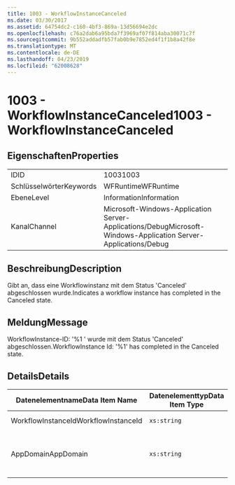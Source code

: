 ```yaml
---
title: 1003 - WorkflowInstanceCanceled
ms.date: 03/30/2017
ms.assetid: 64754dc2-c160-4bf3-869a-13d56694e2dc
ms.openlocfilehash: c76a2dab6a95bda7f3969af07f814aba30071c7f
ms.sourcegitcommit: 9b552addadfb57fab0b9e7852ed4f1f1b8a42f8e
ms.translationtype: MT
ms.contentlocale: de-DE
ms.lasthandoff: 04/23/2019
ms.locfileid: "62008628"
---
```

# <a name="1003---workflowinstancecanceled"></a><span data-ttu-id="f5105-102">1003 - WorkflowInstanceCanceled</span><span class="sxs-lookup"><span data-stu-id="f5105-102">1003 - WorkflowInstanceCanceled</span></span>
## <a name="properties"></a><span data-ttu-id="f5105-103">Eigenschaften</span><span class="sxs-lookup"><span data-stu-id="f5105-103">Properties</span></span>  
  
|||  
|-|-|  
|<span data-ttu-id="f5105-104">ID</span><span class="sxs-lookup"><span data-stu-id="f5105-104">ID</span></span>|<span data-ttu-id="f5105-105">1003</span><span class="sxs-lookup"><span data-stu-id="f5105-105">1003</span></span>|  
|<span data-ttu-id="f5105-106">Schlüsselwörter</span><span class="sxs-lookup"><span data-stu-id="f5105-106">Keywords</span></span>|<span data-ttu-id="f5105-107">WFRuntime</span><span class="sxs-lookup"><span data-stu-id="f5105-107">WFRuntime</span></span>|  
|<span data-ttu-id="f5105-108">Ebene</span><span class="sxs-lookup"><span data-stu-id="f5105-108">Level</span></span>|<span data-ttu-id="f5105-109">Information</span><span class="sxs-lookup"><span data-stu-id="f5105-109">Information</span></span>|  
|<span data-ttu-id="f5105-110">Kanal</span><span class="sxs-lookup"><span data-stu-id="f5105-110">Channel</span></span>|<span data-ttu-id="f5105-111">Microsoft-Windows-Application Server-Applications/Debug</span><span class="sxs-lookup"><span data-stu-id="f5105-111">Microsoft-Windows-Application Server-Applications/Debug</span></span>|  
  
## <a name="description"></a><span data-ttu-id="f5105-112">Beschreibung</span><span class="sxs-lookup"><span data-stu-id="f5105-112">Description</span></span>  
 <span data-ttu-id="f5105-113">Gibt an, dass eine Workflowinstanz mit dem Status 'Canceled' abgeschlossen wurde.</span><span class="sxs-lookup"><span data-stu-id="f5105-113">Indicates a workflow instance has completed in the Canceled state.</span></span>  
  
## <a name="message"></a><span data-ttu-id="f5105-114">Meldung</span><span class="sxs-lookup"><span data-stu-id="f5105-114">Message</span></span>  
 <span data-ttu-id="f5105-115">WorkflowInstance-ID: '%1 ' wurde mit dem Status 'Canceled' abgeschlossen.</span><span class="sxs-lookup"><span data-stu-id="f5105-115">WorkflowInstance Id: '%1' has completed in the Canceled state.</span></span>  
  
## <a name="details"></a><span data-ttu-id="f5105-116">Details</span><span class="sxs-lookup"><span data-stu-id="f5105-116">Details</span></span>  
  
|<span data-ttu-id="f5105-117">Datenelementname</span><span class="sxs-lookup"><span data-stu-id="f5105-117">Data Item Name</span></span>|<span data-ttu-id="f5105-118">Datenelementtyp</span><span class="sxs-lookup"><span data-stu-id="f5105-118">Data Item Type</span></span>|<span data-ttu-id="f5105-119">Beschreibung</span><span class="sxs-lookup"><span data-stu-id="f5105-119">Description</span></span>|  
|--------------------|--------------------|-----------------|  
|<span data-ttu-id="f5105-120">WorkflowInstanceId</span><span class="sxs-lookup"><span data-stu-id="f5105-120">WorkflowInstanceId</span></span>|`xs:string`|<span data-ttu-id="f5105-121">Die Instanz-ID für den Workflow.</span><span class="sxs-lookup"><span data-stu-id="f5105-121">The instance id for the workflow</span></span>|  
|<span data-ttu-id="f5105-122">AppDomain</span><span class="sxs-lookup"><span data-stu-id="f5105-122">AppDomain</span></span>|`xs:string`|<span data-ttu-id="f5105-123">Die von AppDomain.CurrentDomain.FriendlyName zurückgegebene Zeichenfolge.</span><span class="sxs-lookup"><span data-stu-id="f5105-123">The string returned by AppDomain.CurrentDomain.FriendlyName.</span></span>|
